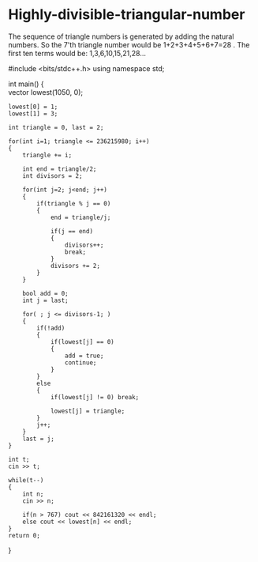 # Highly-divisible-triangular-number
The sequence of triangle numbers is generated by adding the natural numbers. So the 7'th triangle number would be 1+2+3+4+5+6+7=28 . The first ten terms would be: 1,3,6,10,15,21,28...

#include <bits/stdc++.h>
using namespace std;

int main() 
{    
    vector<int> lowest(1050, 0);
    
    lowest[0] = 1;
    lowest[1] = 3;
    
    int triangle = 0, last = 2;
       
    for(int i=1; triangle <= 236215980; i++)
    {
        triangle += i;                
        
        int end = triangle/2;
        int divisors = 2;
                
        for(int j=2; j<end; j++)
        {
            if(triangle % j == 0)
            {                
                end = triangle/j;
                
                if(j == end)
                {
                    divisors++;
                    break;
                }
                divisors += 2;
            }
        }
        
        bool add = 0;
        int j = last;
        
        for( ; j <= divisors-1; )
        {
            if(!add)
            {
                if(lowest[j] == 0)
                {
                    add = true;     
                    continue;
                }                    
            }
            else
            {
                if(lowest[j] != 0) break;                
                
                lowest[j] = triangle;
            }        
            j++;
        }
        last = j;
    }
    
    int t;
    cin >> t;
    
    while(t--)
    {
        int n;
        cin >> n;
        
        if(n > 767) cout << 842161320 << endl;
        else cout << lowest[n] << endl;        
    }
    return 0;
}


